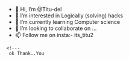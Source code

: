 - 👋 Hi, I’m @Titu-del
- 👀 I’m interested in Logically (solving) hacks
- 🌱 I’m currently learning Computer science
- 💞️ I’m looking to collaborate on ...
- 📫 Follow me on insta:- its_titu2

<!---
Titu-del/Titu-del is a ✨ special ✨ repository because its `README.md` (this file) appears on your GitHub profile.
You can click the Preview link to take a look at your changes.
--->
    <!---
     ok Thank..You

